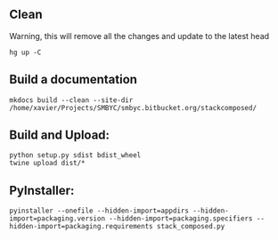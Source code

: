 ## Clean

Warning, this will remove all the changes and update to the latest head

    hg up -C

## Build a documentation

    mkdocs build --clean --site-dir /home/xavier/Projects/SMBYC/smbyc.bitbucket.org/stackcomposed/

## Build and Upload:

    python setup.py sdist bdist_wheel
    twine upload dist/*

## PyInstaller:
    
    pyinstaller --onefile --hidden-import=appdirs --hidden-import=packaging.version --hidden-import=packaging.specifiers --hidden-import=packaging.requirements stack_composed.py
